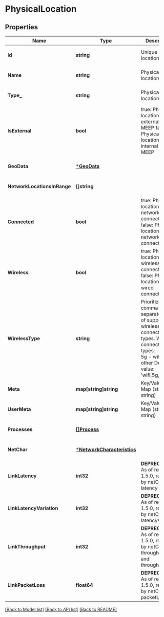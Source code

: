 # PhysicalLocation

## Properties
Name | Type | Description | Notes
------------ | ------------- | ------------- | -------------
**Id** | **string** | Unique physical location ID | [optional] [default to null]
**Name** | **string** | Physical location name | [optional] [default to null]
**Type_** | **string** | Physical location type | [optional] [default to null]
**IsExternal** | **bool** | true: Physical location is external to MEEP false: Physical location is internal to MEEP | [optional] [default to null]
**GeoData** | [***GeoData**](GeoData.md) |  | [optional] [default to null]
**NetworkLocationsInRange** | **[]string** |  | [optional] [default to null]
**Connected** | **bool** | true: Physical location has network connectivity false: Physical location has no network connectivity | [optional] [default to null]
**Wireless** | **bool** | true: Physical location uses a wireless connection false: Physical location uses a wired connection | [optional] [default to null]
**WirelessType** | **string** | Prioritized, comma-separated list of supported wireless connection types. Wireless connection types: - 4g - 5g - wifi - other Default value: &#39;wifi,5g,4g&#39; | [optional] [default to null]
**Meta** | **map[string]string** | Key/Value Pair Map (string, string) | [optional] [default to null]
**UserMeta** | **map[string]string** | Key/Value Pair Map (string, string) | [optional] [default to null]
**Processes** | [**[]Process**](Process.md) |  | [optional] [default to null]
**NetChar** | [***NetworkCharacteristics**](NetworkCharacteristics.md) |  | [optional] [default to null]
**LinkLatency** | **int32** | **DEPRECATED** As of release 1.5.0, replaced by netChar latency | [optional] [default to null]
**LinkLatencyVariation** | **int32** | **DEPRECATED** As of release 1.5.0, replaced by netChar latencyVariation | [optional] [default to null]
**LinkThroughput** | **int32** | **DEPRECATED** As of release 1.5.0, replaced by netChar throughputUl and throughputDl | [optional] [default to null]
**LinkPacketLoss** | **float64** | **DEPRECATED** As of release 1.5.0, replaced by netChar packetLoss | [optional] [default to null]

[[Back to Model list]](../README.md#documentation-for-models) [[Back to API list]](../README.md#documentation-for-api-endpoints) [[Back to README]](../README.md)


